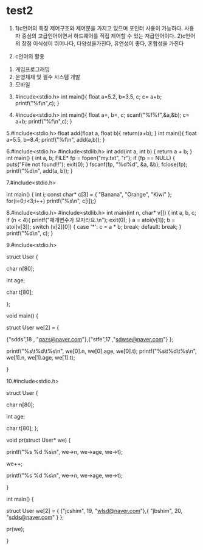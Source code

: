 # test2
1. 1)c언어의 특징
제어구조와 제어문을 가지고 있으며 포인터 사용이 가능하다. 사용자 중심의 고급언어이면서 하드웨어를 직접 제어할 수 있는 저급언어이다.
2)c언어의 장점
이식성이 뛰어나다, 다양성을가진다, 유연성이 좋다, 혼합성을 가진다

2. c언어의 활용
1) 게임프로그래밍
2) 운영체제 및 필수 시스템 개발
3) 모바일

3. #incude<stdio.h>
int main(){
float a=5.2, b=3.5, c;
c= a+b;
printf("%f\n",c);
}

4. #incude<stdio.h>
int main(){
float a=, b=, c;
scanf("%f%f",&a,&b);
c= a+b;
printf("%f\n",c);
}

5.#include<stdio.h> float add(float a, float b){ return(a+b); }
int main(){ float a=5.5, b=8.4;  printf("%f\n", add(a,b)); }

6.#include<stdio.h> #include<stdlib.h> int add(int a, int b) { return a + b; } int main() { int a, b; FILE* fp = fopen("my.txt", "r"); if (fp == NULL) { puts("File not found!!"); exit(0); } fscanf(fp, "%d%d", &a, &b); fclose(fp); printf("%d\n", add(a, b)); }

7.#include<stdio.h>

 int main() {
int i;
const char* c[3] = { "Banana", "Orange", "Kiwi" };
for(i=0;i<3;i++)
printf("%s\n", c[i]);}

8.#include<stdio.h> #include<stdlib.h> int main(int n, char* v[]) { int a, b, c; if (n < 4){ printf("매개변수가 모자라요.\n"); exit(0); } a = atoi(v[1]); b = atoi(v[3]); switch (v[2][0]) { case '*': c = a * b; break; default: break; } printf("%d\n", c); }

9.#include<stdio.h>

struct User {

	
char n[80];
	
int age;

char t[80];

};

void main() {

struct User we[2] = {

{"sdds",18 , "qazs@naver.com"},{"stfe",17 ,"sdwse@naver.com"}
};

printf("%s\t%d\t%s\n", we[0].n, we[0].age, we[0].t);
	printf("%s\t%d\t%s\n", we[1].n, we[1].age, we[1].t);

}

10.#include<stdio.h>

struct User {
	
char n[80];
	
int age;

char t[80];
};

void pr(struct User* we) {

printf("%s %d %s\n", we->n, we->age, we->t);

we++;

printf("%s %d %s\n", we->n, we->age, we->t);

}

int main() {

struct User we[2] = { {"jcshim", 19, "wlsd@naver.com"},{ "jbshim", 20, "sdds@naver.com" } };

pr(we);

}

